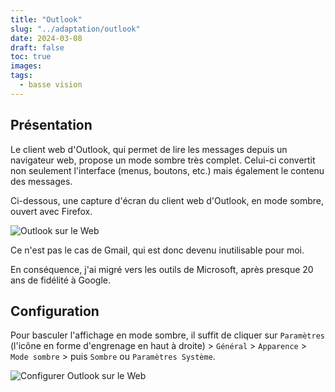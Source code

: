 ```yaml
---
title: "Outlook"
slug: "../adaptation/outlook"
date: 2024-03-08
draft: false
toc: true
images:
tags:
  - basse vision
---
```

## Présentation
Le client web d'Outlook, qui permet de lire les messages depuis un navigateur web, propose un mode sombre très complet. Celui-ci convertit non seulement l'interface (menus, boutons, etc.) mais également le contenu des messages. 

Ci-dessous, une capture d'écran du client web d'Outlook, en mode sombre, ouvert avec Firefox.

![Outlook sur le Web](/vision/outlook-webmail-fr.png)

Ce n'est pas le cas de Gmail, qui est donc devenu inutilisable pour moi.

En conséquence, j'ai migré vers les outils de Microsoft, après presque 20 ans de fidélité à Google.

## Configuration
Pour basculer l'affichage en mode sombre, il suffit de cliquer sur `Paramètres` (l'icône en forme d'engrenage en haut à droite) > `Général` > `Apparence` > `Mode sombre` > puis `Sombre` ou `Paramètres Système`.

![Configurer Outlook sur le Web](/vision/outlook-webmail-settings-fr.png)